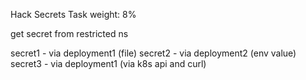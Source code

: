Hack Secrets
Task weight: 8%

get secret from restricted   ns 

secret1 - via  deployment1 (file)
secret2 - via  deployment2 (env value)
secret3 - via  deployment1 (via  k8s api and curl)
 
